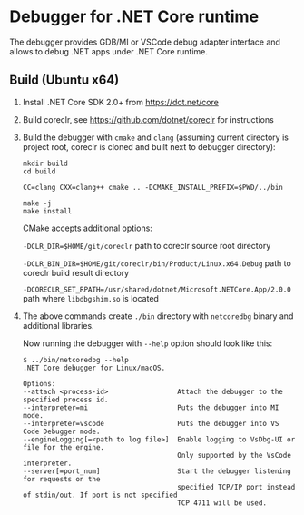 # Debugger for .NET Core runtime

The debugger provides GDB/MI or VSCode debug adapter interface and allows to debug .NET apps under .NET Core runtime.


## Build (Ubuntu x64)

1. Install .NET Core SDK 2.0+ from https://dot.net/core

2. Build coreclr, see https://github.com/dotnet/coreclr for instructions

3. Build the debugger with `cmake` and `clang` (assuming current directory is project root, coreclr is cloned and built next to debugger directory):
   ```
   mkdir build
   cd build

   CC=clang CXX=clang++ cmake .. -DCMAKE_INSTALL_PREFIX=$PWD/../bin

   make -j
   make install
   ```

   CMake accepts additional options:

   `-DCLR_DIR=$HOME/git/coreclr` path to coreclr source root directory

   `-DCLR_BIN_DIR=$HOME/git/coreclr/bin/Product/Linux.x64.Debug` path to coreclr build result directory

   `-DCORECLR_SET_RPATH=/usr/shared/dotnet/Microsoft.NETCore.App/2.0.0` path where `libdbgshim.so` is located

4. The above commands create `./bin` directory with `netcoredbg` binary and additional libraries.

   Now running the debugger with `--help` option should look like this:
   ```
   $ ../bin/netcoredbg --help
   .NET Core debugger for Linux/macOS.

   Options:
   --attach <process-id>                 Attach the debugger to the specified process id.
   --interpreter=mi                      Puts the debugger into MI mode.
   --interpreter=vscode                  Puts the debugger into VS Code Debugger mode.
   --engineLogging[=<path to log file>]  Enable logging to VsDbg-UI or file for the engine.
                                         Only supported by the VsCode interpreter.
   --server[=port_num]                   Start the debugger listening for requests on the
                                         specified TCP/IP port instead of stdin/out. If port is not specified
                                         TCP 4711 will be used.
   ```
